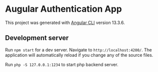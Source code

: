 # Augular Authentication App

This project was generated with [Angular CLI](https://github.com/angular/angular-cli) version 13.3.6.

## Development server

Run `npm start` for a dev server. Navigate to `http://localhost:4200/`. The application will automatically reload if you change any of the source files.

Run `php -S 127.0.0.1:1234` to start php backend server. 
